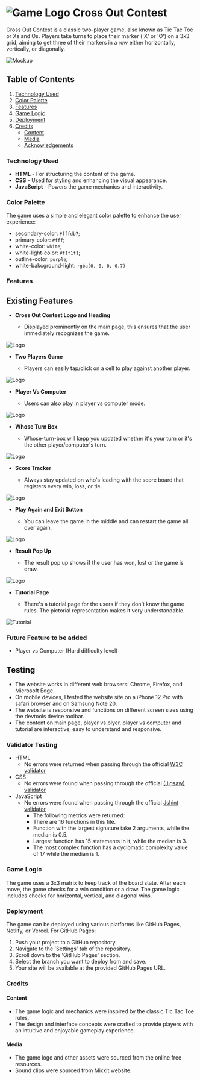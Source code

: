 # ![Game Logo](./assets/images/logo-32.png) Cross Out Contest

Cross Out Contest is a classic two-player game, also known as Tic Tac Toe or Xs and Os. Players take turns to place their marker ('X' or 'O') on a 3x3 grid, aiming to get three of their markers in a row either horizontally, vertically, or diagonally.

![Mockup](assets/readme/mockup.png)

## Table of Contents

1. [Technology Used](#technology-used)
2. [Color Palette](#color-palette)
3. [Features](#features)
4. [Game Logic](#game-logic)
5. [Deployment](#deployment)
6. [Credits](#credits)
   - [Content](#content)
   - [Media](#media)
   - [Acknowledgements](#acknowledgements)

### Technology Used

- **HTML** - For structuring the content of the game.
- **CSS** - Used for styling and enhancing the visual appearance.
- **JavaScript** - Powers the game mechanics and interactivity.

### Color Palette

The game uses a simple and elegant color palette to enhance the user experience:

- secondary-color: `#fffdb7`;
- primary-color: `#fff`;
- white-color: `white`;
- white-light-color: `#f1f1f1`;
- outline-color: `purple`;
- white-bakcground-light: `rgba(0, 0, 0, 0.7)`

### Features

## Existing Features

- **Cross Out Contest Logo and Heading**

  - Displayed prominently on the main page, this ensures that the user immediately recognizes the game.

![Logo](assets/readme/logo-and-heading.png)

- **Two Players Game**

  - Players can easily tap/click on a cell to play against another player.

![Logo](assets/readme/two-players.png)

- **Player Vs Computer**

  - Users can also play in player vs computer mode.

![Logo](assets/readme/player-vs-computer.png)

- **Whose Turn Box**

  - Whose-turn-box will kepp you updated whether it's your turn or it's the other player/computer's turn.

![Logo](assets/readme/whose-turn-box.png)

- **Score Tracker**

  - Always stay updated on who's leading with the score board that registers every win, loss, or tie.

![Logo](assets/readme/score-board.png)

- **Play Again and Exit Button**

  - You can leave the game in the middle and can restart the game all over again.

![Logo](assets/readme/play-again-and-exit-buttons.png)

- **Result Pop Up**

  - The result pop up shows if the user has won, lost or the game is draw.

![Logo](assets/readme/result-popup.png)

- **Tutorial Page**

  - There's a tutorial page for the users if they don't know the game rules. The pictorial representation makes it very understandable.

![Tutorial](assets/readme/tutorial-page.png)

### Future Feature to be added

- Player vs Computer (Hard difficulty level)

## Testing

- The website works in different web browsers: Chrome, Firefox, and Microsoft Edge.
- On mobile devices, I tested the website site on a iPhone 12 Pro with safari browser and on Samsung Note 20.
- The website is responsive and functions on different screen sizes using the devtools device toolbar.
- The content on main page, player vs plyer, player vs computer and tutorial are interactive, easy to understand and responsive.

### Validator Testing

- HTML
  - No errors were returned when passing through the official [W3C validator](https://validator.w3.org/nu/?doc=https%3A%2F%2Fcode-institute-org.github.io%2Flove-maths%2F)
- CSS
  - No errors were found when passing through the official [(Jigsaw) validator](https://jigsaw.w3.org/css-validator/validator?uri=https%3A%2F%2Fvalidator.w3.org%2Fnu%2F%3Fdoc%3Dhttps%253A%252F%252Fcode-institute-org.github.io%252Flove-maths%252F&profile=css3svg&usermedium=all&warning=1&vextwarning=&lang=en)
- JavaScript
  - No errors were found when passing through the official [Jshint validator](https://jshint.com/)
    - The following metrics were returned:
    - There are 16 functions in this file.
    - Function with the largest signature take 2 arguments, while the median is 0.5.
    - Largest function has 15 statements in it, while the median is 3.
    - The most complex function has a cyclomatic complexity value of 17 while the median is 1.

### Game Logic

The game uses a 3x3 matrix to keep track of the board state. After each move, the game checks for a win condition or a draw. The game logic includes checks for horizontal, vertical, and diagonal wins.

### Deployment

The game can be deployed using various platforms like GitHub Pages, Netlify, or Vercel. For GitHub Pages:

1. Push your project to a GitHub repository.
2. Navigate to the 'Settings' tab of the repository.
3. Scroll down to the 'GitHub Pages' section.
4. Select the branch you want to deploy from and save.
5. Your site will be available at the provided GitHub Pages URL.

### Credits

#### Content

- The game logic and mechanics were inspired by the classic Tic Tac Toe rules.
- The design and interface concepts were crafted to provide players with an intuitive and enjoyable gameplay experience.

#### Media

- The game logo and other assets were sourced from the online free resources.
- Sound clips were sourced from Mixkit website.
